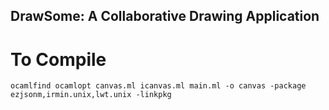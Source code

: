 ## DrawSome: A Collaborative Drawing Application ##

To Compile
===========

    ocamlfind ocamlopt canvas.ml icanvas.ml main.ml -o canvas -package ezjsonm,irmin.unix,lwt.unix -linkpkg

